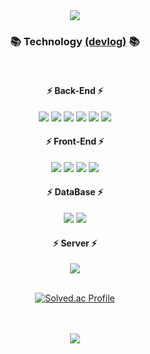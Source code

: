 
<div align=center>
 <img src="https://capsule-render.vercel.app/api?type=egg&color=55A75D&height=130&section=header" />	
</div> 
<div align=center>

### 📚 Technology [(devlog)](https://devlog12.notion.site/wgarden-s-Devlog-7864e5a4c87642dca6926b12a5f99e8f?pvs=4) 📚
</div>

<br>
<div align=center>
  
  #### ⚡ Back-End  ⚡
  <img src="https://img.shields.io/badge/java-007396?style=for-the-badge&logo=java&logoColor=white"> 
  <img src="https://img.shields.io/badge/Spring-6DB33F?style=for-the-badge&logo=Spring&logoColor=white"> 
  <img src="https://img.shields.io/badge/Spring Security-6DB33F?style=for-the-badge&logo=Spring&logoColor=white"> 
  <img src="https://img.shields.io/badge/Mybatis-000000?style=for-the-badge&logo=Fluentd&logoColor=white"/>
  <img src="https://img.shields.io/badge/springboot-6DB33F?style=for-the-badge&logo=springboot&logoColor=white" />
  <img src="https://img.shields.io/badge/JPA-6DB33F?style=for-the-badge&logo=JPA&logoColor=white"/>
</div>
<div align=center>
  
   #### ⚡ Front-End ⚡
  <img src="https://img.shields.io/badge/html5-E34F26?style=for-the-badge&logo=html5&logoColor=white"> 
  <img src="https://img.shields.io/badge/css-1572B6?style=for-the-badge&logo=css3&logoColor=white"> 
  <img src="https://img.shields.io/badge/javascript-F7DF1E?style=for-the-badge&logo=javascript&logoColor=black"> 
  <img src="https://img.shields.io/badge/jquery-0769AD?style=for-the-badge&logo=jquery&logoColor=white">
</div>  
<div align=center>
  
  #### ⚡ DataBase ⚡ 
  <img src="https://img.shields.io/badge/oracle-F80000?style=for-the-badge&logo=oracle&logoColor=white"> 
  <img src="https://img.shields.io/badge/mysql-4479A1?style=for-the-badge&logo=mysql&logoColor=white"> 
</div>
<div align=center>
  
  #### ⚡ Server ⚡

  <img src="https://img.shields.io/badge/linux-FCC624?style=for-the-badge&logo=linux&logoColor=black"> 
</div>
<br>

<div align=center width=100>
	
  [![Solved.ac Profile](http://mazassumnida.wtf/api/generate_badge?boj=shc729)](https://solved.ac/shc729)
</div>
<br><br>
<div align=center>
 <img src="https://capsule-render.vercel.app/api?type=egg&color=55A75D&height=130&section=footer&reversal=true" />	
</div>  



